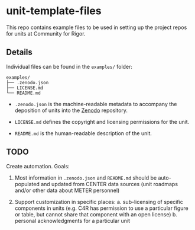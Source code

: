 
# unit-template-files

<!-- badges: start -->
<!-- badges: end -->

This repo contains example files to be used in setting up the project repos for units at Community for Rigor.

## Details

Individual files can be found in the `examples/` folder:

```
examples/
├── .zenodo.json
├── LICENSE.md
└── README.md
```

* `.zenodo.json` is the machine-readable metadata to accompany the deposition of units into the [Zenodo](https://zenodo.org/) repository.

* `LICENSE.md` defines the copyright and licensing permissions for the unit.

* `README.md` is the human-readable description of the unit.

## TODO

Create automation. Goals:

1. Most information in `.zenodo.json` and `README.md` should be auto-populated and updated from CENTER data sources (unit roadmaps and/or other data about METER personnel)

2. Support customization in specific places:
  a. sub-licensing of specific components in units (e.g. C4R has permission to use a particular figure or table, but cannot share that component with an open license)
  b. personal acknowledgments for a particular unit